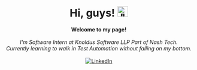<h1 align="center">Hi, guys! <img src="https://github.com/wervlad/wervlad/assets/24524555/766d336d-b87d-44ba-807c-c51de2bc6b4d" width="28px" alt="👋"></h1>

<p align="center">
    <b>Welcome to my page!</b><br><br>
    <i>
        I'm Software Intern at Knoldus Software LLP Part of Nash Tech.<br>
        Currently learning to walk in Test Automation without falling on my bottom.<br>
    </i><br>
    <a href="https://www.linkedin.com/in/adii-mca">
        <img src="https://img.shields.io/badge/LinkedIn-blue?style=flat-square&logo=linkedin" alt="LinkedIn">
    </a>
</p>
